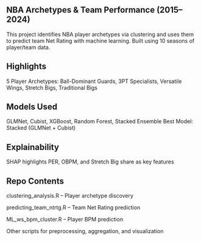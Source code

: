 NBA Archetypes & Team Performance (2015–2024)
---

This project identifies NBA player archetypes via clustering and uses them to predict team Net Rating with machine learning. Built using 10 seasons of player/team data.

Highlights
---
5 Player Archetypes: Ball-Dominant Guards, 3PT Specialists, Versatile Wings, Stretch Bigs, Traditional Bigs

Models Used
---
GLMNet, Cubist, XGBoost, Random Forest, Stacked Ensemble
Best Model: Stacked (GLMNet + Cubist)

Explainability
---
SHAP highlights PER, OBPM, and Stretch Big share as key features

Repo Contents
---
clustering_analysis.R – Player archetype discovery

predicting_team_ntrtg.R – Team Net Rating prediction

ML_ws_bpm_cluster.R – Player BPM prediction

Other scripts for preprocessing, aggregation, and visualization
